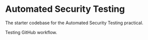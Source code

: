 # Automated Security Testing

The starter codebase for the Automated Security Testing practical.

Testing GitHub workflow.